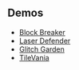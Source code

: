 ## Demos

- [Block Breaker](demos/BlockBreaker/index.html)
- [Laser Defender](demos/LaserDefender/index.html)
- [Glitch Garden](demos/GlitchGarden/index.html)
- [TileVania](demos/TileVania/index.html)
